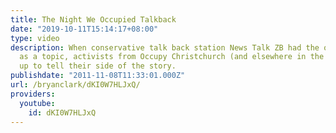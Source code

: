 ```yaml
---
title: The Night We Occupied Talkback
date: "2019-10-11T15:14:17+08:00"
type: video
description: When conservative talk back station News Talk ZB had the occupy movement
  as a topic, activists from Occupy Christchurch (and elsewhere in the country) called
  up to tell their side of the story.
publishdate: "2011-11-08T11:33:01.000Z"
url: /bryanclark/dKI0W7HLJxQ/
providers:
  youtube:
    id: dKI0W7HLJxQ
---
```

